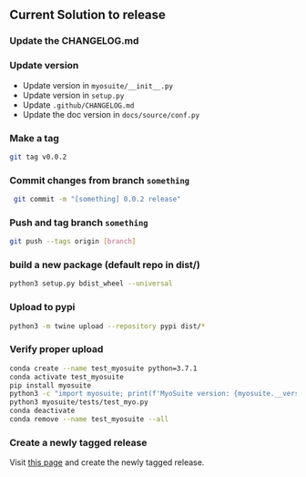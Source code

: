 ## Current Solution to release
### Update the CHANGELOG.md
### Update version
- Update version in `myosuite/__init__.py`
- Update version in `setup.py`
- Update `.github/CHANGELOG.md`
- Update the doc version in `docs/source/conf.py`

### Make a tag
```bash
git tag v0.0.2
```
### Commit changes from branch `something`
```bash
 git commit -m "[something] 0.0.2 release"
```
### Push and tag branch `something`
```bash
git push --tags origin [branch]
```
### build a new package (default repo in dist/)
```bash
python3 setup.py bdist_wheel --universal
```
### Upload to pypi
```bash
python3 -m twine upload --repository pypi dist/*
```
### Verify proper upload

```bash
conda create --name test_myosuite python=3.7.1
conda activate test_myosuite
pip install myosuite
python3 -c "import myosuite; print(f'MyoSuite version: {myosuite.__version__}')"
python3 myosuite/tests/test_myo.py
conda deactivate
conda remove --name test_myosuite --all
```

### Create a newly tagged release

Visit [this page](https://github.com/facebookresearch/myoSuite/tags) and create the newly tagged release.

